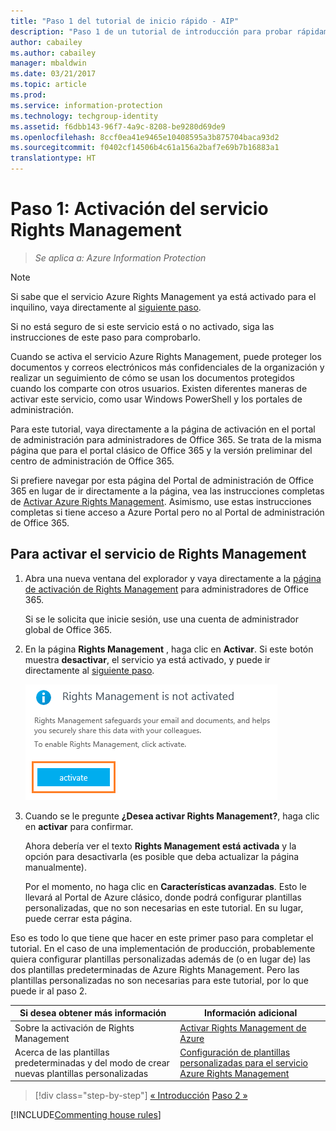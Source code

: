 ```yaml
---
title: "Paso 1 del tutorial de inicio rápido - AIP"
description: "Paso 1 de un tutorial de introducción para probar rápidamente Azure Information Protection: activación del servicio Azure Rights Management."
author: cabailey
ms.author: cabailey
manager: mbaldwin
ms.date: 03/21/2017
ms.topic: article
ms.prod: 
ms.service: information-protection
ms.technology: techgroup-identity
ms.assetid: f6dbb143-96f7-4a9c-8208-be9280d69de9
ms.openlocfilehash: 8ccf0ea41e9465e10408595a3b875704baca93d2
ms.sourcegitcommit: f0402cf14506b4c61a156a2baf7e69b7b16883a1
translationtype: HT
---
```

# <a name="step-1-activate-the-rights-management-service"></a>Paso 1: Activación del servicio Rights Management
 
>*Se aplica a: Azure Information Protection*

> [!NOTE]
>Si sabe que el servicio Azure Rights Management ya está activado para el inquilino, vaya directamente al [siguiente paso](infoprotect-tutorial-step2.md). 
>
>Si no está seguro de si este servicio está o no activado, siga las instrucciones de este paso para comprobarlo.

Cuando se activa el servicio Azure Rights Management, puede proteger los documentos y correos electrónicos más confidenciales de la organización y realizar un seguimiento de cómo se usan los documentos protegidos cuando los comparte con otros usuarios. Existen diferentes maneras de activar este servicio, como usar Windows PowerShell y los portales de administración.

Para este tutorial, vaya directamente a la página de activación en el portal de administración para administradores de Office 365. Se trata de la misma página que para el portal clásico de Office 365 y la versión preliminar del centro de administración de Office 365. 

Si prefiere navegar por esta página del Portal de administración de Office 365 en lugar de ir directamente a la página, vea las instrucciones completas de [Activar Azure Rights Management](../deploy-use/activate-service.md). Asimismo, use estas instrucciones completas si tiene acceso a Azure Portal pero no al Portal de administración de Office 365.

## <a name="to-activate-the-rights-management-service"></a>Para activar el servicio de Rights Management

1. Abra una nueva ventana del explorador y vaya directamente a la [página de activación de Rights Management](https://account.activedirectory.windowsazure.com/RmsOnline/Manage.aspx) para administradores de Office 365.
    
    Si se le solicita que inicie sesión, use una cuenta de administrador global de Office 365.

2. En la página **Rights Management** , haga clic en **Activar**. Si este botón muestra **desactivar**, el servicio ya está activado, y puede ir directamente al [siguiente paso](infoprotect-tutorial-step2.md). 

    ![Paso 1 del tutorial de inicio rápido de Azure Information Protection: activar el servicio](../media/info-protect-activate.png)

3. Cuando se le pregunte **¿Desea activar Rights Management?**, haga clic en **activar** para confirmar.

    Ahora debería ver el texto **Rights Management está activada** y la opción para desactivarla (es posible que deba actualizar la página manualmente).

    Por el momento, no haga clic en **Características avanzadas**. Esto le llevará al Portal de Azure clásico, donde podrá configurar plantillas personalizadas, que no son necesarias en este tutorial. En su lugar, puede cerrar esta página.

Eso es todo lo que tiene que hacer en este primer paso para completar el tutorial. En el caso de una implementación de producción, probablemente quiera configurar plantillas personalizadas además de (o en lugar de) las dos plantillas predeterminadas de Azure Rights Management. Pero las plantillas personalizadas no son necesarias para este tutorial, por lo que puede ir al paso 2.

|Si desea obtener más información|Información adicional|
|--------------------------------|--------------------------|
|Sobre la activación de Rights Management|[Activar Rights Management de Azure](../deploy-use/activate-service.md)|
|Acerca de las plantillas predeterminadas y del modo de crear nuevas plantillas personalizadas|[Configuración de plantillas personalizadas para el servicio Azure Rights Management](../deploy-use/configure-custom-templates.md)|

>[!div class="step-by-step"]
[&#171; Introducción](infoprotect-quick-start-tutorial.md)
[Paso 2 &#187;](infoprotect-tutorial-step2.md)

[!INCLUDE[Commenting house rules](../includes/houserules.md)]
